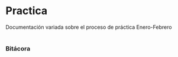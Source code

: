 # Practica
Documentación variada sobre el proceso de práctica Enero-Febrero
</br>
</br>
### Bitácora
